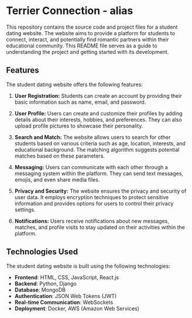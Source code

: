 # Terrier Connection - alias

This repository contains the source code and project files for a student dating website. The website aims to provide a platform for students to connect, interact, and potentially find romantic partners within their educational community. This README file serves as a guide to understanding the project and getting started with its development.

## Features

The student dating website offers the following features:

1. **User Registration:** Students can create an account by providing their basic information such as name, email, and password.

2. **User Profile:** Users can create and customize their profiles by adding details about their interests, hobbies, and preferences. They can also upload profile pictures to showcase their personality.

3. **Search and Match:** The website allows users to search for other students based on various criteria such as age, location, interests, and educational background. The matching algorithm suggests potential matches based on these parameters.

4. **Messaging:** Users can communicate with each other through a messaging system within the platform. They can send text messages, emojis, and even share media files.

5. **Privacy and Security:** The website ensures the privacy and security of user data. It employs encryption techniques to protect sensitive information and provides options for users to control their privacy settings.

6. **Notifications:** Users receive notifications about new messages, matches, and profile visits to stay updated on their activities within the platform.

## Technologies Used

The student dating website is built using the following technologies:

- **Frontend**: HTML, CSS, JavaScript, React.js
- **Backend**: Python, Django
- **Database**: MongoDB
- **Authentication**: JSON Web Tokens (JWT)
- **Real-time Communication**: WebSockets
- **Deployment**: Docker, AWS (Amazon Web Services)

<!-- ## Getting Started

To set up the project locally and start working on it, follow the steps below:

1. Clone the repository:

   ```bash
   https://github.com/sagarmandiya/Terrier-Connection.git -->
